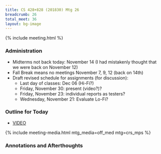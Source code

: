 ```yaml
---
title: CS 428+828 (201830) Mtg 26
breadcrumb: 26
total_meet: 36
layout: bg-image
---
```

{% include meeting.html %}

### Administration

* Midterms not back today: November 14 (I had mistakenly thought that we were back on November 12)
* Fall Break means no meetings November 7, 9, 12 (back on 14th)
* Draft revised schedule for assignments (for discussion):
  * Last day of classes: Dec 06 (Hi-Fi?)
  * Friday, November 30: present (video?)?
  * Friday, November 23: individual reports as testers?
  * Wednesday, November 21: Evaluate Lo-Fi?


### Outline for Today

* [VIDEO](https://www.youtube.com/watch?v=QckIzHC99Xc)

{% include meeting-media.html mtg_media=off_med mtg=crs_mps %}

### Annotations and Afterthoughts
